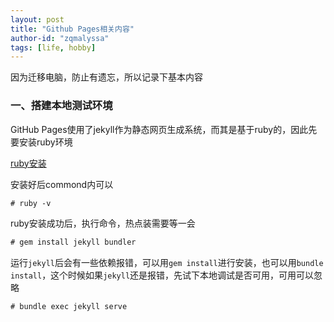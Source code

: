 ```yaml
---
layout: post
title: "Github Pages相关内容"
author-id: "zqmalyssa"
tags: [life, hobby]
---
```


因为迁移电脑，防止有遗忘，所以记录下基本内容

### 一、搭建本地测试环境

GitHub Pages使用了jekyll作为静态网页生成系统，而其是基于ruby的，因此先要安装ruby环境

[ruby安装](https://www.ruby-lang.org/en/downloads/)

安装好后commond内可以

```html
# ruby -v
```
ruby安装成功后，执行命令，热点装需要等一会

```html
# gem install jekyll bundler
```

运行`jekyll`后会有一些依赖报错，可以用`gem install`进行安装，也可以用`bundle install`，这个时候如果`jekyll`还是报错，先试下本地调试是否可用，可用可以忽略

```html
# bundle exec jekyll serve
```


